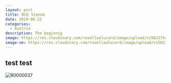 ```yaml
---
layout: post
title: 初见 Vienna
date: 2019-06-22
categories:
  - Austria
description: The beginnig
image: https://res.cloudinary.com/rosellaalucard/image/upload/v1562175410/R0000052_ckdtid.jpg
image-sm: https://res.cloudinary.com/rosellaalucard/image/upload/v1562175410/R0000052_ckdtid.jpg
---
```




## test test

![R0000037](https://res.cloudinary.com/rosellaalucard/image/upload/v1562175017/R0000037_lny2hl.jpg)
